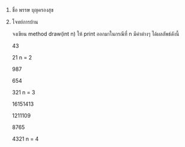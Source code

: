 1. ชื่อ พรรษ บุญครองสุข

2. โจทย์การบ้าน

    จงเขียน method draw(int n) ให้ print ออกมาในกรณีที่ n มีค่าต่างๆ ได้ผลลัพธ์ดังนี้

    43

    21 n = 2

    987

    654

    321 n = 3

    16151413

    1211109

    8765
    
    4321 n = 4